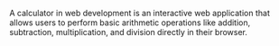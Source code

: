 A calculator in web development is an interactive web application that allows users to perform basic arithmetic operations like addition, subtraction, multiplication, and division directly in their browser.
